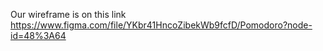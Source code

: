 Our wireframe is on this link
https://www.figma.com/file/YKbr41HncoZibekWb9fcfD/Pomodoro?node-id=48%3A64
